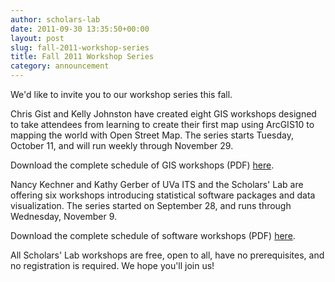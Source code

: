 ```yaml
---
author: scholars-lab
date: 2011-09-30 13:35:50+00:00
layout: post
slug: fall-2011-workshop-series
title: Fall 2011 Workshop Series
category: announcement
---
```


We'd like to invite you to our workshop series this fall.

Chris Gist and Kelly Johnston have created eight GIS workshops designed to take attendees from learning to create their first map using ArcGIS10 to mapping the world with Open Street Map. The series starts Tuesday, October 11, and will run weekly through November 29.

Download the complete schedule of GIS workshops (PDF) [here](http://static.scholarslab.org/wp-content/uploads/2011/09/2011fall_workshop_gis.pdf).

Nancy Kechner and Kathy Gerber of UVa ITS and the Scholars' Lab are offering six workshops introducing statistical software packages and data visualization. The series started on September 28, and runs through Wednesday, November 9.

Download the complete schedule of software workshops (PDF) [here](http://static.scholarslab.org/wp-content/uploads/2011/09/2011fall_wkshp_sw.pdf).

All Scholars' Lab workshops are free, open to all, have no prerequisites, and no registration is required. We hope you'll join us!
